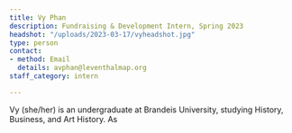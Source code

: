 ```yaml
---
title: Vy Phan
description: Fundraising & Development Intern, Spring 2023
headshot: "/uploads/2023-03-17/vyheadshot.jpg"
type: person
contact:
- method: Email
  details: avphan@leventhalmap.org
staff_category: intern

---
```

Vy (she/her) is an undergraduate at Brandeis University, studying History, Business, and Art History. As